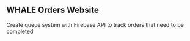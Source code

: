 WHALE Orders Website
------------------------

Create queue system with Firebase API to track orders that need to be completed

